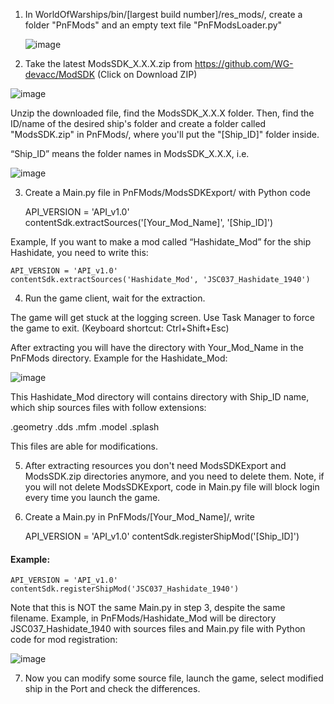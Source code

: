 1. In WorldOfWarships/bin/[largest build number]/res_mods/, create a folder "PnFMods" and an empty text file "PnFModsLoader.py"

   ![image](https://github.com/user-attachments/assets/7ec15665-485f-474e-9614-e29a1853712a)

2. Take the latest ModsSDK_X.X.X.zip from https://github.com/WG-devacc/ModSDK
(Click on Download ZIP)

![image](https://github.com/user-attachments/assets/fbf43441-ef99-459b-8512-c764b5409f80)

Unzip the downloaded file, find the ModsSDK_X.X.X folder. Then, find the ID/name of the desired ship's folder and create a folder called "ModsSDK.zip" in PnFMods/, where you'll put the "[Ship_ID]" folder inside.

“Ship_ID” means the folder names in ModsSDK_X.X.X, i.e.

![image](https://github.com/user-attachments/assets/701f586f-cab7-43f6-b576-549702c9185c)

3. Create a Main.py file in PnFMods/ModsSDKExport/ with Python code

    API_VERSION = 'API_v1.0'
    contentSdk.extractSources('[Your_Mod_Name]', '[Ship_ID]')

Example, If you want to make a mod called “Hashidate_Mod” for the ship Hashidate, you need to write this:

    API_VERSION = 'API_v1.0'
    contentSdk.extractSources('Hashidate_Mod', 'JSC037_Hashidate_1940')

4. Run the game client, wait for the extraction.

The game will get stuck at the logging screen. Use Task Manager to force the game to exit. (Keyboard shortcut: Ctrl+Shift+Esc) 

After extracting you will have the directory with  Your_Mod_Name in the PnFMods directory. Example for the Hashidate_Mod:

![image](https://github.com/user-attachments/assets/43c4eec2-5f5d-4474-8490-cdf461db4927)

This Hashidate_Mod directory will contains directory with Ship_ID name, which ship sources files with follow extensions:

.geometry
.dds
.mfm
.model
.splash

This files are able for modifications.

5. After extracting resources you don't need ModsSDKExport and ModsSDK.zip directories anymore, and you need to delete them.
Note, if you will not delete  ModsSDKExport, code in Main.py file will block login every time you launch the game.

6. Create a Main.py in PnFMods/[Your_Mod_Name]/, write

    API_VERSION = 'API_v1.0'
    contentSdk.registerShipMod('[Ship_ID]')

#### Example:

    API_VERSION = 'API_v1.0'
    contentSdk.registerShipMod('JSC037_Hashidate_1940')

Note that this is NOT the same Main.py in step 3, despite the same filename.
Example, in PnFMods/Hashidate_Mod will be directory JSC037_Hashidate_1940 with sources files and Main.py file with Python code for mod registration:

![image](https://github.com/user-attachments/assets/c40ea801-3777-4eab-9e67-40401c862152)

7. Now you can modify some source file, launch the game, select modified ship in the Port and check the differences.
